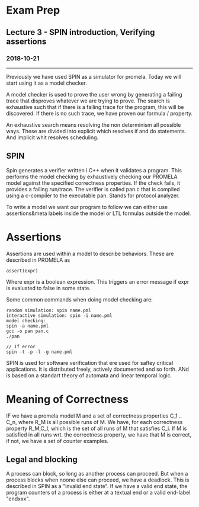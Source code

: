 # Exam Prep
## Lecture 3 - SPIN introduction, Verifying assertions
### 2018-10-21
---
Previously we have used SPIN as a simulator for promela. Today we will start using it as a model checker.

A model checker is used to prove the user wrong by generating a failing trace that disproves whatever we are trying to prove. The search is exhaustive such that if there is a failing trace for the program, this will be discovered. If there is no such trace, we have proven our formula / property.

An exhaustive search means resolving the non determinism all possible ways. These are divided into explicit which resolves if and do statements. And implicit whit resolves scheduling.

## SPIN
Spin generates a verifier written i C++ when it validates a program. This performs the model checking by exhaustively checking our PROMELA model against the specified correctness properties. If the check fails, it provides a failing run/trace. The verifier is called pan.c that is compiled using a c-compiler to the executable pan. Stands for protocol analyzer.

To write a model we want our program to follow we can either use assertions&meta labels inside the model or LTL formulas outside the model.

# Assertions
Assertions are used within a model to describe behaviors. These are described in PROMELA as
```
assert(expr)
```
Where expr is a boolean expression. This triggers an error message if expr is evaluated to false in some state.

Some common commands when doing model checking are:
```
random simulation: spin name.pml
interactive simulation: spin -i name.pml
model checking:
spin -a name.pml
gcc -o pan pan.c
./pan

// If error
spin -t -p -l -g name.pml
```

SPIN is used for software verification that ere used for saftey critical applications. It is distributed freely, actively documented and so forth. ANd is based on a standart theory of automata and linear temporal logic.

# Meaning of Correctness
IF we have a promela model M and a set of correctness properties C_1 .. C_n, where R_M is all possible runs of M. We have, for each correctness property R_M,C_I, which is the set of all runs of M that satisfies C_i. If M is satisfied in all runs wrt. the correctness property, we have that M is correct, if not, we have a set of counter examples.

## Legal and  blocking
A process can block, so long as another process can proceed. But when a process blocks when noone else can proceed, we have a deadlock. This is described in SPIN as a "invalid end state".  If we have a valid end state, the program counters of a process is either at a textual end or a valid end-label "endxxx".
